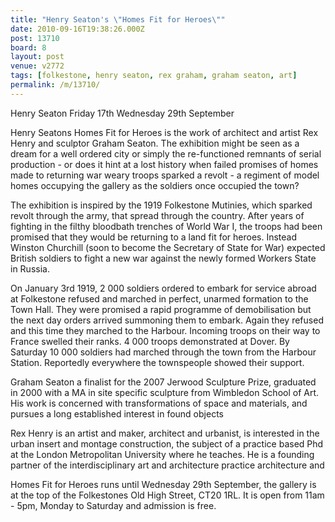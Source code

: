 ```yaml
---
title: "Henry Seaton's \"Homes Fit for Heroes\""
date: 2010-09-16T19:38:26.000Z
post: 13710
board: 8
layout: post
venue: v2772
tags: [folkestone, henry seaton, rex graham, graham seaton, art]
permalink: /m/13710/
---
```

Henry Seaton
Friday 17th   Wednesday 29th September

Henry Seatons Homes Fit for Heroes is the work of architect and artist Rex Henry and sculptor Graham Seaton. The exhibition might be seen as a dream for a well ordered city or simply the re-functioned remnants of serial production - or does it hint at a lost history when failed promises of homes made to returning war weary troops sparked a revolt - a regiment of model homes occupying the gallery as the soldiers once occupied the town?
 
The exhibition is inspired by the 1919 Folkestone Mutinies, which sparked revolt through the army, that spread through the country.  After years of fighting in the filthy bloodbath trenches of World War I, the troops had been promised that they would be returning to a land fit for heroes.  Instead Winston Churchill (soon to become the Secretary of State for War) expected British soldiers to fight a new war against the newly formed Workers State in Russia.
 
On January 3rd 1919, 2 000 soldiers ordered to embark for service abroad at Folkestone refused and marched in perfect, unarmed formation to the Town Hall. They were promised a rapid programme of demobilisation but the next day orders arrived summoning them to embark.  Again they refused and this time they marched to the Harbour. Incoming troops on their way to France swelled their ranks. 4 000 troops demonstrated at Dover. By Saturday 10 000 soldiers had marched through the town from the Harbour Station. Reportedly everywhere the townspeople showed their support.

Graham Seaton a finalist for the 2007 Jerwood Sculpture Prize, graduated in 2000 with a MA in site specific sculpture from Wimbledon School of Art. His work is concerned with transformations of space and materials, and pursues a long established interest in found objects

Rex Henry is an artist and maker, architect and urbanist, is interested in the urban insert and montage construction, the subject of a practice based Phd at the London Metropolitan University where he teaches. He is a founding partner of the interdisciplinary art and architecture practice architecture and

Homes Fit for Heroes runs until Wednesday 29th September, the gallery is at the top of the Folkestones Old High Street, CT20 1RL.  It is open from 11am - 5pm, Monday to Saturday and admission is free.
